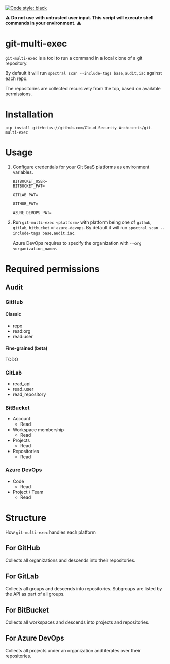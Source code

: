 [![Code style: black](https://img.shields.io/badge/code%20style-black-000000.svg)](https://github.com/psf/black)

:warning: **Do not use with untrusted user input. This script will execute shell commands in your environment.** :warning:

# git-multi-exec

`git-multi-exec` is a tool to run a command in a local clone of a git repository.

By default it will run `spectral scan --include-tags base,audit,iac` against each repo.

The repositories are collected recursively from the top, based on available permissions.

# Installation
`pip install git+https://github.com/Cloud-Security-Architects/git-multi-exec`

# Usage
1. Configure credentials for your Git SaaS platforms as environment variables.

    ```env
    BITBUCKET_USER=
    BITBUCKET_PAT=

    GITLAB_PAT=

    GITHUB_PAT=

    AZURE_DEVOPS_PAT=
    ```

2. Run `git-multi-exec <platform>` with platform being one of `github`, `gitlab`, `bitbucket` or `azure-devops`.
   By default it will run `spectral scan --include-tags base,audit,iac`.

   Azure DevOps requires to specify the organization with `--org <organization_name>`.


# Required permissions

## Audit
### GitHub
#### Classic
- repo
- read:org
- read:user
#### Fine-grained (beta)
TODO

### GitLab
- read_api
- read_user
- read_repository

### BitBucket
- Account
    - Read
- Workspace membership
    - Read
- Projects
    - Read
- Repositories
    - Read

### Azure DevOps
- Code
    - Read
- Project / Team
    - Read

# Structure
How `git-multi-exec` handles each platform

## For GitHub
Collects all organizations and descends into their repositories.

## For GitLab
Collects all groups and descends into repositories.
Subgroups are listed by the API as part of all groups.

## For BitBucket
Collects all workspaces and descends into projects and repositories.

## For Azure DevOps
Collects all projects under an organization and iterates over their repositories.